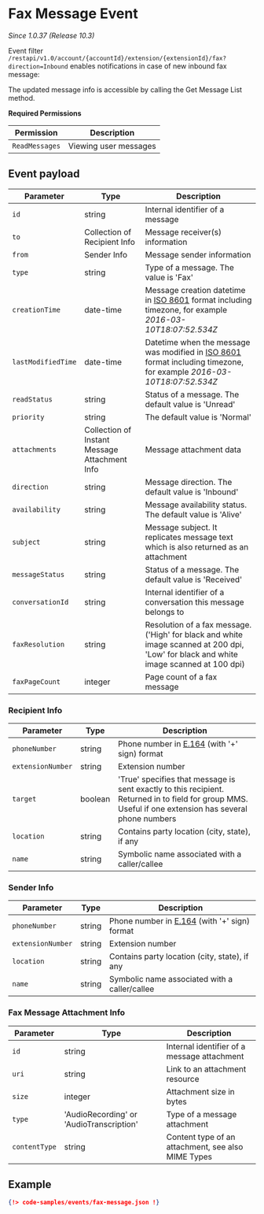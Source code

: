 # Fax Message Event

*Since 1.0.37 (Release 10.3)*

Event filter `/restapi/v1.0/account/{accountId}/extension/{extensionId}/fax?direction=Inbound` enables notifications in case of new inbound fax message:

The updated message info is accessible by calling the Get Message List method.

**Required Permissions**

| Permission     | Description           |
|----------------|-----------------------|
| `ReadMessages` | Viewing user messages |

## Event payload

| Parameter | Type | Description |
|-----------|------|-------------|
| `id` | string | Internal identifier of a message |
| `to` | Collection of Recipient Info | Message receiver(s) information |
| `from` | Sender Info | Message sender information |
| `type` | string |  Type of a message. The value is 'Fax' |
| `creationTime` | date-time | Message creation datetime in [ISO 8601](https://en.wikipedia.org/wiki/ISO_8601) format including timezone, for example *2016-03-10T18:07:52.534Z* |
| `lastModifiedTime` | date-time | Datetime when the message was modified in [ISO 8601](https://en.wikipedia.org/wiki/ISO_8601) format including timezone, for example *2016-03-10T18:07:52.534Z* |
| `readStatus` | string | Status of a message. The default value is 'Unread' |
| `priority` | string |  The default value is 'Normal' |
| `attachments` | Collection of Instant Message Attachment Info | Message attachment data |
| `direction` | string | Message direction. The default value is 'Inbound' |
| `availability` | string | Message availability status. The default value is 'Alive' |
| `subject` | string | Message subject. It replicates message text which is also returned as an attachment |
| `messageStatus` | string | Status of a message. The default value is 'Received' |
| `conversationId` | string | Internal identifier of a conversation this message belongs to |
| `faxResolution` | string | Resolution of a fax message. ('High' for black and white image scanned at 200 dpi, 'Low' for black and white image scanned at 100 dpi)|
| `faxPageCount`  | integer | Page count of a fax message |


### Recipient Info

| Parameter | Type | Description |
|-----------|------|-------------|
| `phoneNumber` | string | Phone number in [E.164](https://www.itu.int/rec/T-REC-E.164-201011-I) (with '+' sign) format |
| `extensionNumber` | string | Extension number |
| `target` | boolean | 'True' specifies that message is sent exactly to this recipient. Returned in to field for group MMS. Useful if one extension has several phone numbers |
| `location` | string | Contains party location (city, state), if any |
| `name` | string | Symbolic name associated with a caller/callee |

### Sender Info

| Parameter | Type | Description |
|-----------|------|-------------|
| `phoneNumber` | string | Phone number in [E.164](https://www.itu.int/rec/T-REC-E.164-201011-I) (with '+' sign) format |
| `extensionNumber` | string | Extension number |
| `location` | string | Contains party location (city, state), if any |
| `name` | string | Symbolic name associated with a caller/callee |

### Fax Message Attachment Info

| Parameter | Type | Description |
|-----------|------|-------------|
| `id` | string | Internal identifier of a message attachment |
| `uri` | string | Link to an attachment resource |
| `size` | integer | Attachment size in bytes |
| `type` | 'AudioRecording' or 'AudioTranscription'| Type of a message attachment |
| `contentType` | string | Content type of an attachment, see also MIME Types |

## Example

```json
{!> code-samples/events/fax-message.json !}
```

